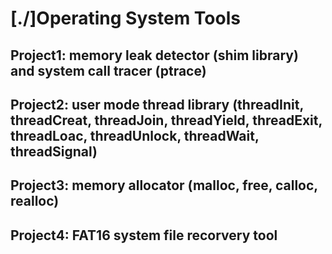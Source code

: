 # [./]Operating System Tools

## Project1:  memory leak detector (shim library) and system call tracer (ptrace) 
## Project2:  user mode thread library (threadInit, threadCreat, threadJoin, threadYield, threadExit, threadLoac, threadUnlock, threadWait, threadSignal)
## Project3:  memory allocator (malloc, free, calloc, realloc)
## Project4:  FAT16 system file recorvery tool
